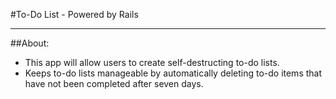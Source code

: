 #To-Do List - Powered by Rails

----
##About:

* This app will allow users to create self-destructing to-do lists.
* Keeps to-do lists manageable by automatically deleting to-do items that have not been completed after seven days.
